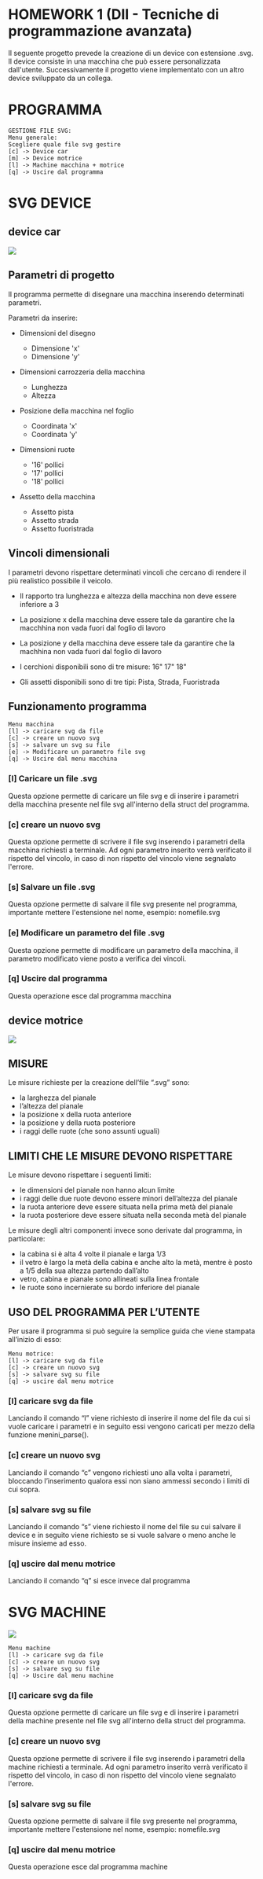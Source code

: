 # HOMEWORK 1 (DII - Tecniche di programmazione avanzata)

Il seguente progetto prevede la creazione di un device con estensione .svg. Il device consiste in una macchina che può essere personalizzata dall'utente. Successivamente il progetto viene implementato con un altro device sviluppato da un collega.

# PROGRAMMA

~~~
GESTIONE FILE SVG:
Menu generale:
Scegliere quale file svg gestire
[c] -> Device car
[m] -> Device motrice
[l] -> Machine macchina + motrice
[q] -> Uscire dal programma
~~~
# SVG DEVICE

## device car

![](output/macchina_quotata.svg)

## Parametri di progetto

Il programma permette di disegnare una macchina inserendo determinati parametri.

Parametri da inserire:

- Dimensioni del disegno
    - Dimensione 'x'
    - Dimensione 'y'

- Dimensioni carrozzeria della macchina
    - Lunghezza
    - Altezza

- Posizione della macchina nel foglio
    - Coordinata 'x'
    - Coordinata 'y'

- Dimensioni ruote
    - '16' pollici
    - '17' pollici
    - '18' pollici

- Assetto della macchina
    - Assetto pista
    - Assetto strada
    - Assetto fuoristrada

## Vincoli dimensionali

I parametri devono rispettare determinati vincoli che cercano di rendere il più realistico possibile il veicolo.

- Il rapporto tra lunghezza e altezza della macchina non deve essere inferiore a 3

- La posizione x della macchina deve essere tale da garantire che la macchhina non vada fuori dal foglio di lavoro

- La posizione y della macchina deve essere tale da garantire che la machhina non vada fuori dal foglio di lavoro

- I cerchioni disponibili sono di tre misure: 16" 17" 18"

- Gli assetti disponibili sono di tre tipi: Pista, Strada, Fuoristrada

## Funzionamento programma

~~~
Menu macchina
[l] -> caricare svg da file
[c] -> creare un nuovo svg
[s] -> salvare un svg su file
[e] -> Modificare un parametro file svg
[q] -> Uscire dal menu macchina
~~~

### [l] Caricare un file .svg

Questa opzione permette di caricare un file svg e di inserire i parametri della macchina presente nel file svg all'interno della struct del programma.

### [c] creare un nuovo svg

Questa opzione permette di scrivere il file svg inserendo i parametri della macchina richiesti a terminale. Ad ogni parametro inserito verrà verificato il rispetto del vincolo, in caso di non rispetto del vincolo viene segnalato l'errore.

### [s] Salvare un file .svg

Questa opzione permette di salvare il file svg presente nel programma, importante mettere l'estensione nel nome, esempio: nomefile.svg

### [e] Modificare un parametro del file .svg

Questa opzione permette di modificare un parametro della macchina, il parametro modificato viene posto a verifica dei vincoli.

### [q] Uscire dal programma

Questa operazione esce dal programma macchina

## device motrice

![](output/motrice.svg)

## MISURE
Le misure richieste per la creazione dell’file “.svg” sono:
- la larghezza del pianale
- l’altezza del pianale
- la posizione x della ruota anteriore
- la posizione y della ruota posteriore
- i raggi delle ruote (che sono assunti uguali)


## LIMITI CHE LE MISURE DEVONO RISPETTARE
Le misure devono rispettare i seguenti limiti:
- le dimensioni del pianale non hanno alcun limite
- i raggi delle due ruote devono essere minori dell’altezza del pianale
- la ruota anteriore deve essere situata nella prima metà del pianale
- la ruota posteriore deve essere situata nella seconda metà del pianale


Le misure degli altri componenti invece sono derivate dal programma, in particolare:
- la cabina si è alta 4 volte il pianale e larga 1/3
- il vetro è largo la metà della cabina e anche alto la metà, mentre è posto a 1/5 della sua altezza partendo dall’alto
- vetro, cabina e pianale sono allineati sulla linea frontale
- le ruote sono incernierate su bordo inferiore del pianale


## USO DEL PROGRAMMA PER L’UTENTE
Per usare il programma si può seguire la semplice guida che viene stampata all’inizio di esso:


~~~
Menu motrice:
[l] -> caricare svg da file
[c] -> creare un nuovo svg
[s] -> salvare svg su file
[q] -> uscire dal menu motrice
~~~

### [l] caricare svg da file
Lanciando il comando “l” viene richiesto di inserire il nome del file da cui si vuole caricare i parametri e in seguito essi vengono caricati per mezzo della funzione menini_parse().

### [c] creare un nuovo svg
Lanciando il comando “c” vengono richiesti uno alla volta i parametri, bloccando l’inserimento qualora essi non siano ammessi secondo i limiti di cui sopra.

### [s] salvare svg su file
Lanciando il comando “s” viene richiesto il nome del file su cui salvare il device e in seguito viene richiesto se si vuole salvare o meno anche le misure insieme ad esso.

### [q] uscire dal menu motrice
Lanciando il comando “q” si esce invece dal programma

# SVG MACHINE

![](output/machine.svg)

~~~
Menu machine
[l] -> caricare svg da file
[c] -> creare un nuovo svg
[s] -> salvare svg su file
[q] -> Uscire dal menu machine
~~~

### [l] caricare svg da file
Questa opzione permette di caricare un file svg e di inserire i parametri della machine presente nel file svg all'interno della struct del programma.

### [c] creare un nuovo svg
Questa opzione permette di scrivere il file svg inserendo i parametri della machine richiesti a terminale. Ad ogni parametro inserito verrà verificato il rispetto del vincolo, in caso di non rispetto del vincolo viene segnalato l'errore.

### [s] salvare svg su file
Questa opzione permette di salvare il file svg presente nel programma, importante mettere l'estensione nel nome, esempio: nomefile.svg

### [q] uscire dal menu motrice
Questa operazione esce dal programma machine